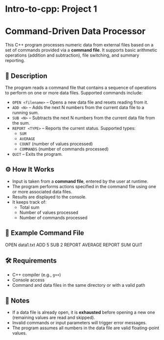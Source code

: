 # Intro-to-cpp: Project 1 

# Command-Driven Data Processor

This C++ program processes numeric data from external files based on a set of commands provided via a **command file**. It supports basic arithmetic operations (addition and subtraction), file switching, and summary reporting.

## 📄 Description

The program reads a command file that contains a sequence of operations to perform on one or more data files. Supported commands include:

- `OPEN <filename>` – Opens a new data file and resets reading from it.
- `ADD <N>` – Adds the next N numbers from the current data file to a running sum.
- `SUB <N>` – Subtracts the next N numbers from the current data file from the sum.
- `REPORT <TYPE>` – Reports the current status. Supported types:
  - `SUM`
  - `AVERAGE`
  - `COUNT` (number of values processed)
  - `COMMANDS` (number of commands processed)
- `QUIT` – Exits the program.

## ⚙️ How It Works

- Input is taken from a **command file**, entered by the user at runtime.
- The program performs actions specified in the command file using one or more associated data files.
- Results are displayed to the console.
- It keeps track of:
  - Total sum
  - Number of values processed
  - Number of commands processed

## 🧪 Example Command File

OPEN data1.txt
ADD 5
SUB 2
REPORT AVERAGE
REPORT SUM
QUIT

## 🛠️ Requirements

- C++ compiler (e.g., `g++`)
- Console access
- Command and data files in the same directory or with a valid path

## 📝 Notes

- If a data file is already open, it is **exhausted** before opening a new one (remaining values are read and skipped).
- Invalid commands or input parameters will trigger error messages.
- The program assumes all numbers in the data file are valid floating-point values.

